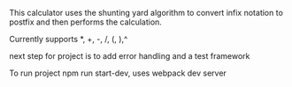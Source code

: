 
This calculator uses the shunting yard algorithm to convert infix notation to postfix and then
performs the calculation.

Currently supports *, +, -, /, (, ),^

next step for project is to add error handling and a test framework


To run project npm run start-dev, uses webpack dev server

